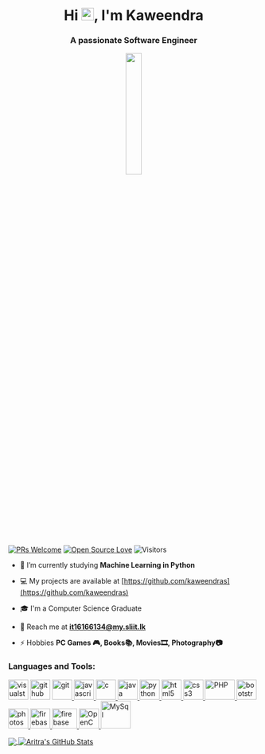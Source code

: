 <h1 align="center">Hi <img src="https://media.giphy.com/media/hvRJCLFzcasrR4ia7z/giphy.gif" width="25px">, I'm Kaweendra</h1>
<h3 align="center">A passionate Software Engineer</h3>
<!--
<p align="center">
  <img src ="https://www.therevisionist.org/wp-content/uploads/2016/01/Angry-Panda-breaking-keyboard.gif">
</p>
--!>

<p align="center">
  <img src ="https://user-images.githubusercontent.com/21986859/81631070-976d9300-93f6-11ea-9137-072a3b386110.gif" width="25%">
</p>



[![PRs Welcome](https://img.shields.io/badge/PRs-welcome-brightgreen.svg?style=flat&logo=github)](https://github.com/kaweendras)
[![Open Source Love](https://badges.frapsoft.com/os/v2/open-source.svg?v=103)](https://github.com/kaweendras)
<img alt="Visitors" src="https://komarev.com/ghpvc/?username=kaweendras&style=flat&labelColor=black&logo=github&label=PROFILE+VIEWS&color=29bf12"/>



- 📙 I’m currently studying **Machine Learning in Python**

- 💻 My projects are available at [https://github.com/kaweendras](https://github.com/kaweendras)

- 🎓 I'm a Computer Science Graduate

- 📧 Reach me at **it16166134@my.sliit.lk**

- ⚡ Hobbies **PC Games 🎮, Books📚, Movies🎞, Photography📷**





<h3 align="left">Languages and Tools:</h3>
<p align="left"> 
  <a href="https://code.visualstudio.com/" target="_blank"><img src="https://miro.medium.com/max/600/1*u9Rw2zT1kQl0I0Oa-9vc_g.png" alt="visualstudiocode" height="40" width="40" /></a>
  <a href="https://github.com/" target="_blank"><img src="https://cdn4.iconfinder.com/data/icons/bettericons/354/github-circle-512.png" alt="github" height="40" width="40" /></a>
  <a href="https://git-scm.com/" target="_blank"> <img src="https://www.vectorlogo.zone/logos/git-scm/git-scm-icon.svg" alt="git" width="40" height="40"/> </a> 
  <a href="https://developer.mozilla.org/en-US/docs/Web/JavaScript" target="_blank"> <img src="https://upload.wikimedia.org/wikipedia/commons/thumb/9/99/Unofficial_JavaScript_logo_2.svg/1024px-Unofficial_JavaScript_logo_2.svg.png" alt="javascript" width="40" height="40"/> </a> 
  <a href="https://www.cprogramming.com/" target="_blank"> <img src="https://cdn.iconscout.com/icon/free/png-512/c-programming-569564.png" alt="c" width="40" height="40"/> </a> 
  <a href="https://www.java.com" target="_blank"> <img src="https://seeklogo.com/images/J/java-logo-7F8B35BAB3-seeklogo.com.png" alt="java" width="40" height="40"/> </a>
  <a href="https://www.python.org/" target="_blank"> <img src="https://upload.wikimedia.org/wikipedia/commons/thumb/c/c3/Python-logo-notext.svg/1200px-Python-logo-notext.svg.png" alt="python" width="40" height="40"/> </a>
  <a href="https://www.w3.org/html/" target="_blank"> <img src="https://upload.wikimedia.org/wikipedia/commons/thumb/6/61/HTML5_logo_and_wordmark.svg/512px-HTML5_logo_and_wordmark.svg.png" alt="html5" width="40" height="40"/> </a>
  <a href="https://www.w3schools.com/css/" target="_blank"> <img src="https://upload.wikimedia.org/wikipedia/commons/thumb/3/3d/CSS.3.svg/1200px-CSS.3.svg.png" alt="css3" width="40" height="40"/> </a>
  <a href="https://www.php.net/" target="_blank"> <img src="https://seeklogo.com/images/P/php-logo-DC4A01DBB6-seeklogo.com.png" alt="PHP" width="60" height="40"/> </a> 
  <a href="https://getbootstrap.com" target="_blank"> <img src="https://upload.wikimedia.org/wikipedia/commons/thumb/b/b2/Bootstrap_logo.svg/1024px-Bootstrap_logo.svg.png" alt="bootstrap" width="40" height="40"/> </a> 
  <a href="https://www.photoshop.com/en" target="_blank"> <img src="https://camo.githubusercontent.com/54ad53e4ba8ef73bd6b13fd29b101d0ef66163b2/68747470733a2f2f75706c6f61642e77696b696d656469612e6f72672f77696b6970656469612f636f6d6d6f6e732f7468756d622f612f61662f41646f62655f50686f746f73686f705f43435f69636f6e2e7376672f3130353170782d41646f62655f50686f746f73686f705f43435f69636f6e2e7376672e706e67" alt="photoshop" width="40" height="40"/> </a>  
  <a href="https://firebase.google.com/" target="_blank"> <img src="https://www.vectorlogo.zone/logos/firebase/firebase-icon.svg" alt="firebase" width="40" height="40"/> </a> 
  <a href="https://arduino.cc/" target="_blank"> <img src="https://upload.wikimedia.org/wikipedia/commons/thumb/8/87/Arduino_Logo.svg/640px-Arduino_Logo.svg.png" alt="firebase" width="50" height="40"/> </a> 
  <a href="https://opencv.org/" target="_blank"> <img src="https://upload.wikimedia.org/wikipedia/commons/3/32/OpenCV_Logo_with_text_svg_version.svg" alt="OpenCV" width="40" height="40"/> </a> 
  <a href="https://mysql.com/" target="_blank"> <img src="https://i.pinimg.com/originals/09/7b/34/097b349ab1d78c15744c3a89ff457939.png" alt="MySql" width="60" height="55"/> </a> 
</p>
  
<a href="https://github.com/kaweendras/kaweendras">
  <img align="center" src="https://github-readme-stats.vercel.app/api/top-langs/?username=kaweendras&hide=html,scss&&layout=compact&title_color=ffffff&text_color=c9cacc&icon_color=2bbc8a&bg_color=1d1f21" />
</a>
<a href="https://github.com/kaweendras/kaweendras">
  <img align="center" src="https://github-readme-stats.vercel.app/api?username=kaweendras&show_icons=true&line_height=27&count_private=true&title_color=ffffff&text_color=c9cacc&icon_color=2bbc8a&bg_color=1d1f21" alt="Aritra's GitHub Stats" />
